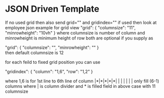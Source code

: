 # JSON Driven Template
If no used grid then also send grid="" and gridindex=""
if used then look at employee json example 
for grid view 
"grid": {
          "columnsize": "11",
          "minrowheight": "10vh"
        }
        where columnsize is number of column
        and minrowheight is minimum height of row 
        both are optional if you supply as 

 "grid": {
           "columnsize": "",
           "minrowheight": ""
         }    
         then default columnsize is 12 
 
 for each feild to fixed grid position you can use
 
 "gridindex": {
               "column": "1,6",
               "row": "1,2"
             }
             
where 1,6 is for 1st line to 6th line of column |\*|\*|\*|\*|\*| | | | | | |
only fill (6-1) columns
where | is column divider and * is filled field in above case with 11 columnsize 
             
     

